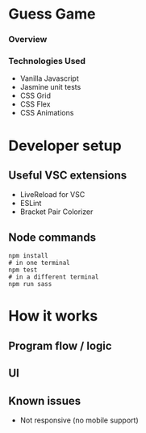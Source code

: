 # Guess Game
### Overview

### Technologies Used
* Vanilla Javascript
* Jasmine unit tests
* CSS Grid
* CSS Flex
* CSS Animations

# Developer setup

## Useful VSC extensions
* LiveReload for VSC
* ESLint
* Bracket Pair Colorizer

## Node commands
```
npm install
# in one terminal
npm test
# in a different terminal
npm run sass
```

# How it works

## Program flow / logic

## UI

## Known issues
* Not responsive (no mobile support)

